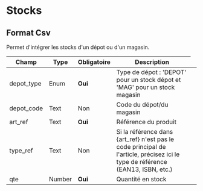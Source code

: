 # Stocks


<h2>Format Csv</h2><p>Permet d&#39;int&#233;grer les stocks d&#39;un d&#233;pot ou d&#39;un magasin.</p>


<table style='width:100%'><thead><tr><th>Champ</th><th>Type</th><th>Obligatoire</th><th style='width:50%'>Description</th></tr></thead><tbody><tr><td>depot_type</td><td>Enum</td><td><b>Oui</b></td><td>Type de d&#233;pot : &#39;DEPOT&#39; pour un stock d&#233;pot et &#39;MAG&#39; pour un stock magasin</td><td><tr><td>depot_code</td><td>Text</td><td>Non</td><td>Code du d&#233;pot/du magasin</td><td><tr><td>art_ref</td><td>Text</td><td><b>Oui</b></td><td>R&#233;f&#233;rence du produit</td><td><tr><td>type_ref</td><td>Text</td><td>Non</td><td>Si la r&#233;f&#233;rence dans {art_ref} n&#39;est pas le code principal de l&#39;article, pr&#233;cisez ici le type de r&#233;f&#233;rence (EAN13, ISBN, etc.)</td><td><tr><td>qte</td><td>Number</td><td><b>Oui</b></td><td>Quantit&#233; en stock</td><td></tbody></table>

